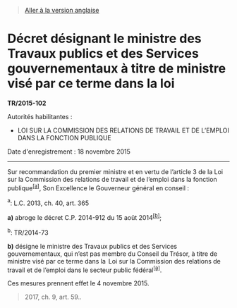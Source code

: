 > [Aller à la version anglaise](/en/Regulations/Statutory%20Instruments/2015/102.md)

# Décret désignant le ministre des Travaux publics et des Services gouvernementaux à titre de ministre visé par ce terme dans la loi

**TR/2015-102**

Autorités habilitantes : 
- LOI SUR LA COMMISSION DES RELATIONS DE TRAVAIL ET DE L’EMPLOI DANS LA FONCTION PUBLIQUE

Date d'enregistrement : 18 novembre 2015

----------

Sur recommandation du premier ministre et en vertu de l’article 3 de la Loi sur la Commission des relations de travail et de l’emploi dans la fonction publique<sup><a href='#nbp_3908_hq_10315'>[a]</a></sup>, Son Excellence le Gouverneur général en conseil :

<a name='nbp_3908_hq_10315'><sup>a</sup></a>: L.C. 2013, ch. 40, art. 365<br />

**a)** abroge le décret C.P. 2014-912 du 15 août 2014<sup><a href='#nbp_81000-3-1107-F_hq_15662'>[b]</a></sup>;

<a name='nbp_81000-3-1107-F_hq_15662'><sup>b</sup></a>: TR/2014-73<br />



**b)** désigne le ministre des Travaux publics et des Services gouvernementaux, qui n’est pas membre du Conseil du Trésor, à titre de ministre visé par ce terme dans la  Loi sur la Commission des relations de travail et de l’emploi dans le secteur public fédéral<sup><a href='#nbp_3908_hq_10315'>[a]</a></sup>.



Ces mesures prennent effet le 4 novembre 2015.


> 2017, ch. 9, art. 59..


